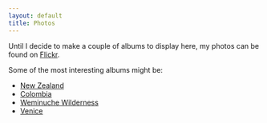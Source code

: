 ```yaml
---
layout: default
title: Photos
---
```


Until I decide to make a couple of albums to display here, my photos can be found on [Flickr].

Some of the most interesting albums might be:
-   [New Zealand]
-   [Colombia]
-   [Weminuche Wilderness]
-   [Venice]

[Flickr]: http://www.flickr.com/carmodydr
[New Zealand]: https://www.flickr.com/photos/carmodydr/sets/72157640553163783/
[Colombia]: https://www.flickr.com/photos/carmodydr/sets/72157633506239987/
[Weminuche Wilderness]: https://www.flickr.com/photos/carmodydr/sets/72157630659080510/
[Venice]: https://www.flickr.com/photos/carmodydr/sets/72157635954815704/
